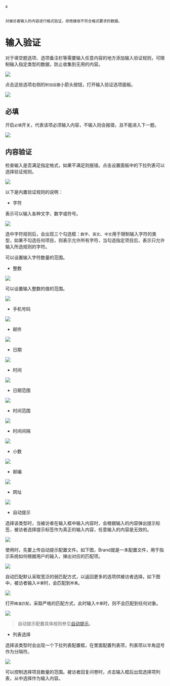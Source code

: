 ```index
4
```
```tag

```
```summary
对被访者输入的内容进行格式验证，拒绝接收不符合格式要求的数据。
```
# 输入验证

对于填空题选项、选项备注栏等需要输入任意内容的地方添加输入验证规则，可限制输入指定类型的数据，防止收集到无用的内容。

<img src='../assets/03optionSetting/04inputValidation/options-button.png'>

点击这些选项右侧的`附加设置`小箭头按钮，打开输入验证选项面板。

<img src='../assets/03optionSetting/04inputValidation/section.png'>

## 必填
开启`必填`开关，代表该项必须输入内容，不输入则会报错，且不能进入下一题。

<img src='../assets/03optionSetting/04inputValidation/require.png'>

## 内容验证
检查输入是否满足指定格式，如果不满足则报错。点击设置面板中的下拉列表可以选择验证规则。

<img src='../assets/03optionSetting/04inputValidation/menu.png'>

以下是内置验证规则的说明：

+ 字符

表示可以输入各种文字，数字或符号。

<img src='../assets/03optionSetting/04inputValidation/character-range.png'>

选中字符规则后，会出现三个勾选框：`数字`、`英文`、`中文`用于限制输入字符的类型，如果不勾选任何项目，则表示允许所有字符，当勾选指定项目后，表示只允许输入所选规则的字符。

可以设置输入字符数量的范围。

+ 整数

<img src='../assets/03optionSetting/04inputValidation/whole-number.png'>

可以设置输入整数的值的范围。

<img src='../assets/03optionSetting/04inputValidation/items-between.png'>

+ 手机号码

<img src='../assets/03optionSetting/04inputValidation/phone-number.png'>

+ 邮件

<img src='../assets/03optionSetting/04inputValidation/email.png'>

+ 日期

<img src='../assets/03optionSetting/04inputValidation/date.png'>

+ 时间

<img src='../assets/03optionSetting/04inputValidation/time.png'>

+ 日期范围

<img src='../assets/03optionSetting/04inputValidation/date-range.png'>

+ 时间范围

<img src='../assets/03optionSetting/04inputValidation/time-range.png'>

+ 时间间隔

<img src='../assets/03optionSetting/04inputValidation/time-span.png'>

+ 小数

<img src='../assets/03optionSetting/04inputValidation/decimal-number.png'>

+ 邮编

<img src='../assets/03optionSetting/04inputValidation/postcode.png'>

+ 网址

<img src='../assets/03optionSetting/04inputValidation/URL.png'>

+ 自动提示

选择该类型时，当被访者在输入框中输入内容时，会根据输入的内容弹出提示标签，被访者选择提示标签作为真正的输入内容，任意输入的内容是无效的。

<img src='../assets/03optionSetting/04inputValidation/auto-hint-section.png'>

使用时，先要上传自动提示配置文件。如下图，Brand就是一本配置文件，用于指示系统如何根据用户的输入，弹出对应的匹配项。

<img src='../assets/03optionSetting/04inputValidation/popup.png'>

自动匹配默认采取宽泛的弱匹配方式，以返回更多的选项供被访者选择。如下图中，被访者输入`平果`时，会匹配到`苹果`。

<img src='../assets/03optionSetting/04inputValidation/default-matching.png'>

打开`精准匹配`，采取严格的匹配方式，此时输入`平果`时，则不会匹配到任何对象。

<img src='../assets/03optionSetting/04inputValidation/precise-matching.png'>

> 自动提示配置具体规则参见[自动提示](../../15advancedOptionSetting/01autoComplete.md)。

+ 列表选择

选择该类型时会出现一个下拉列表配置框，在里面配置列表项，列表项以半角逗号作为分隔符。

<img src='../assets/03optionSetting/04inputValidation/dropdown.png'>

可以控制选择项目数量的范围。被访者回复问卷时，点击输入框后出现选择项列表，从中选择作为输入内容。



